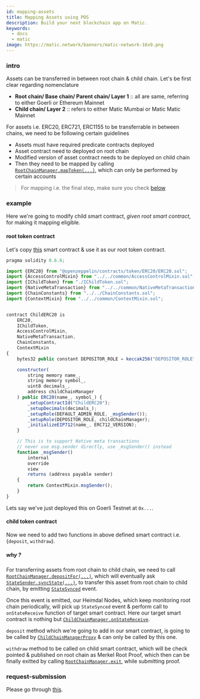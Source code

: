 ```yaml
---
id: mapping-assets
title: Mapping Assets using POS
description: Build your next blockchain app on Matic.
keywords:
  - docs
  - matic
image: https://matic.network/banners/matic-network-16x9.png
---
```


### intro

Assets can be transferred in between root chain & child chain. Let's be first clear regarding nomenclature

- **Root chain/ Base chain/ Parent chain/ Layer 1** :: all are same, referring to either Goerli or Ethereum Mainnet
- **Child chain/ Layer 2** :: refers to either Matic Mumbai or Matic Matic Mainnet

For assets i.e. ERC20, ERC721, ERC1155 to be transferrable in between chains, we need to be following certain guidelines

- Assets must have required predicate contracts deployed
- Asset contract need to deployed on root chain
- Modified version of asset contract needs to be deployed on child chain
- Then they need to be mapped by calling [`RootChainManager.mapToken(...)`](https://github.com/maticnetwork/pos-portal/blob/c50e4144d90fcd63aa3d5600b11ccfff9b395fcf/contracts/root/RootChainManager/RootChainManager.sol#L165), which can only be performed by certain accounts

> For mapping i.e. the final step, make sure you check [below](#request-submission)

### example

Here we're going to modify child smart contract, _given root smart contract_, for making it mapping eligible.

#### root token contract

Let's copy [this](https://github.com/maticnetwork/pos-portal/blob/master/contracts/child/ChildToken/ChildERC20.sol) smart contract & use it as our root token contract.

```js
pragma solidity 0.6.6;

import {ERC20} from "@openzeppelin/contracts/token/ERC20/ERC20.sol";
import {AccessControlMixin} from "../../common/AccessControlMixin.sol";
import {IChildToken} from "./IChildToken.sol";
import {NativeMetaTransaction} from "../../common/NativeMetaTransaction.sol";
import {ChainConstants} from "../../ChainConstants.sol";
import {ContextMixin} from "../../common/ContextMixin.sol";


contract ChildERC20 is
    ERC20,
    IChildToken,
    AccessControlMixin,
    NativeMetaTransaction,
    ChainConstants,
    ContextMixin
{
    bytes32 public constant DEPOSITOR_ROLE = keccak256("DEPOSITOR_ROLE");

    constructor(
        string memory name_,
        string memory symbol_,
        uint8 decimals_,
        address childChainManager
    ) public ERC20(name_, symbol_) {
        _setupContractId("ChildERC20");
        _setupDecimals(decimals_);
        _setupRole(DEFAULT_ADMIN_ROLE, _msgSender());
        _setupRole(DEPOSITOR_ROLE, childChainManager);
        _initializeEIP712(name_, ERC712_VERSION);
    }

    // This is to support Native meta transactions
    // never use msg.sender directly, use _msgSender() instead
    function _msgSender()
        internal
        override
        view
        returns (address payable sender)
    {
        return ContextMixin.msgSender();
    }
}
```

Lets say we've just deployed this on Goerli Testnet at `0x...`.

#### child token contract

Now we need to add two functions in above defined smart contract i.e. {`deposit`, `withdraw`}.

##### why ?

For transferring assets from root chain to child chain, we need to call [`RootChainManager.depositFor(...)`](https://github.com/maticnetwork/pos-portal/blob/c50e4144d90fcd63aa3d5600b11ccfff9b395fcf/contracts/root/RootChainManager/RootChainManager.sol#L205), which will eventually ask [`StateSender.syncState(...)`](https://github.com/maticnetwork/pos-portal/blob/c50e4144d90fcd63aa3d5600b11ccfff9b395fcf/contracts/root/StateSender/IStateSender.sol#L4), to transfer this asset from root chain to child chain, by emitting [`StateSynced`](https://github.com/maticnetwork/pos-portal/blob/c50e4144d90fcd63aa3d5600b11ccfff9b395fcf/contracts/root/StateSender/DummyStateSender.sol#L29) event. 

Once this event is emitted, our Heimdal Nodes, which keep monitoring root chain periodically, will pick up `StateSynced` event & perform call to `onStateReceive` function of target smart contract. Here our target smart contract is nothing but [`ChildChainManager.onStateReceive`](https://github.com/maticnetwork/pos-portal/blob/c50e4144d90fcd63aa3d5600b11ccfff9b395fcf/contracts/child/ChildChainManager/ChildChainManager.sol#L48).

`deposit` method which we're going to add in our smart contract, is going to be called by [`ChildChainManagerProxy`](https://github.com/maticnetwork/static/blob/e9604415ee2510146cb3030c83d7dbebff6444ad/network/testnet/mumbai/index.json#L90) & can only be called by this one.

`withdraw` method to be called on child smart contract, which will be check pointed & published on root chain as Merkel Root Proof, which then can be finally exitted by calling [`RootChainManager.exit`](https://github.com/maticnetwork/pos-portal/blob/c50e4144d90fcd63aa3d5600b11ccfff9b395fcf/contracts/root/RootChainManager/RootChainManager.sol#L279), while submitting proof.

### request-submission

Please go through [this](/docs/develop/ethereum-matic/submit-mapping-request).
